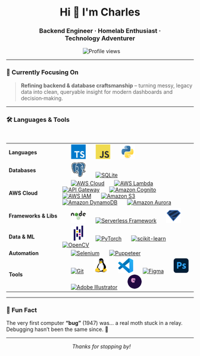 <!-- README updated April 2025 -->

<h1 align="center">Hi 👋 I'm Charles</h1>
<h3 align="center">Backend Engineer · Homelab Enthusiast · Technology Adventurer</h3>

<p align="center">
  <img src="https://komarev.com/ghpvc/?username=softbaguette&label=Profile+views&color=0e75b6&style=flat" alt="Profile views"/>
</p>

---

### 🚀 Currently Focusing On
> **Refining backend & database craftsmanship** – turning messy, legacy data into clean, queryable insight for modern dashboards and decision‑making.

---

### 🛠️ Languages & Tools
<table>
  <tr>
    <td><strong>Languages</strong></td>
    <td>
      <a href="https://www.typescriptlang.org" target="_blank"><img src="https://raw.githubusercontent.com/devicons/devicon/master/icons/typescript/typescript-original.svg" alt="TypeScript" width="40" height="40"/></a>
      <a href="https://developer.mozilla.org/en-US/docs/Web/JavaScript" target="_blank"><img src="https://raw.githubusercontent.com/devicons/devicon/master/icons/javascript/javascript-original.svg" alt="JavaScript" width="40" height="40"/></a>
      <a href="https://www.python.org" target="_blank"><img src="https://raw.githubusercontent.com/devicons/devicon/master/icons/python/python-original.svg" alt="Python" width="40" height="40"/></a>
    </td>
  </tr>
  <tr>
    <td><strong>Databases</strong></td>
    <td>
      <a href="https://www.postgresql.org" target="_blank"><img src="https://raw.githubusercontent.com/devicons/devicon/master/icons/postgresql/postgresql-original.svg" alt="PostgreSQL" width="40" height="40"/></a>
      <a href="https://www.sqlite.org" target="_blank"><img src="https://www.vectorlogo.zone/logos/sqlite/sqlite-icon.svg" alt="SQLite" width="40" height="40"/></a>
    </td>
  </tr>
  <tr>
    <td><strong>AWS Cloud</strong></td>
    <td>
      <a href="https://aws.amazon.com/cloudwatch" target="_blank"><img src="https://d3rntkvtaky37j.cloudfront.net/icon/8f57ebd825a828e205b2dde223ba17e4-6af63a22dc297f8041286760ee8cd2c9.svg" alt="AWS Cloud" width="40" height="40"/></a>
      <a href="https://aws.amazon.com/lambda" target="_blank"><img src="https://d3rntkvtaky37j.cloudfront.net/icon/945f3fc449518a73b9f5f32868db466c-926961f91b072604c42b7f39ce2eaf1c.svg" alt="AWS Lambda" width="40" height="40"/></a>
      <a href="https://aws.amazon.com/api-gateway" target="_blank"><img src="https://d3rntkvtaky37j.cloudfront.net/icon/fb0cde6228b21d89ec222b45efec54e7-0856e92285f4e7ed254b2588d1fe1829.svg" alt="API Gateway" width="40" height="40"/></a>
      <a href="https://aws.amazon.com/cognito" target="_blank"><img src="https://d2eezf66cfmyv.cloudfront.net/icon/7c8353710f9831898e50921c0879977a-393ba9c98bdcec2ebfd74a7cbac07d88.svg" alt="Amazon Cognito" width="40" height="40"/></a>
      <a href="https://aws.amazon.com/iam" target="_blank"><img src="https://d3rntkvtaky37j.cloudfront.net/icon/0ebc580ae6450fce8762fad1bff32e7b-0841c1f0e7c5788b88d07a7dbcaceb6e.svg" alt="AWS IAM" width="40" height="40"/></a>
      <a href="https://aws.amazon.com/s3" target="_blank"><img src="https://d3rntkvtaky37j.cloudfront.net/icon/c0828e0381730befd1f7a025057c74fb-43acc0496e64afba82dbc9ab774dc622.svg" alt="Amazon S3" width="40" height="40"/></a>
      <a href="https://aws.amazon.com/dynamodb" target="_blank"><img src="https://d3rntkvtaky37j.cloudfront.net/icon/6f419a45e63123b4c16bd679549610f6-87862c68693445999110bbd6a467ce88.svg" alt="Amazon DynamoDB" width="40" height="40"/></a>
      <a href="https://aws.amazon.com/rds/aurora" target="_blank"><img src="https://d2eezf66cfmyv.cloudfront.net/icon/1d374ed2a6bcf601d7bfd4fc3dfd3b5d-c9f69416d978016b3191175f35e59226.svg" alt="Amazon Aurora" width="40" height="40"/></a>
    </td>
  </tr>
  <tr>
    <td><strong>Frameworks & Libs</strong></td>
    <td>
      <a href="https://nodejs.org" target="_blank"><img src="https://raw.githubusercontent.com/devicons/devicon/master/icons/nodejs/nodejs-original-wordmark.svg" alt="Node.js" width="40" height="40"/></a>
      <a href="https://www.serverless.com" target="_blank"><img src="https://raw.githubusercontent.com/gilbarbara/logos/main/logos/serverless.svg" alt="Serverless Framework" width="40" height="40"/></a>
      <a href="https://zod.dev/" target="_blank"><img src="https://raw.githubusercontent.com/colinhacks/zod/master/logo.svg" alt="Zod" width="40" height="40"/></a>
    </td>
  </tr>
  <tr>
    <td><strong>Data & ML</strong></td>
    <td>
      <a href="https://pandas.pydata.org" target="_blank"><img src="https://raw.githubusercontent.com/devicons/devicon/master/icons/pandas/pandas-original.svg" alt="Pandas" width="40" height="40"/></a>
      <a href="https://pytorch.org" target="_blank"><img src="https://www.vectorlogo.zone/logos/pytorch/pytorch-icon.svg" alt="PyTorch" width="40" height="40"/></a>
      <a href="https://scikit-learn.org" target="_blank"><img src="https://upload.wikimedia.org/wikipedia/commons/0/05/Scikit_learn_logo_small.svg" alt="scikit-learn" width="40" height="40"/></a>
      <a href="https://opencv.org" target="_blank"><img src="https://www.vectorlogo.zone/logos/opencv/opencv-icon.svg" alt="OpenCV" width="40" height="40"/></a>
    </td>
  </tr>
  <tr>
    <td><strong>Automation</strong></td>
    <td>
      <a href="https://www.selenium.dev" target="_blank"><img src="https://raw.githubusercontent.com/detain/svg-logos/780f25886640cef088af994181646db2f6b1a3f8/svg/selenium-logo.svg" alt="Selenium" width="40" height="40"/></a>
      <a href="https://pptr.dev" target="_blank"><img src="https://www.vectorlogo.zone/logos/pptrdev/pptrdev-official.svg" alt="Puppeteer" width="40" height="40"/></a>
    </td>
  </tr>
  <tr>
    <td><strong>Tools</strong></td>
    <td>
      <a href="https://git-scm.com" target="_blank"><img src="https://www.vectorlogo.zone/logos/git-scm/git-scm-icon.svg" alt="Git" width="40" height="40"/></a>
      <a href="https://www.linux.org" target="_blank"><img src="https://raw.githubusercontent.com/devicons/devicon/master/icons/linux/linux-original.svg" alt="Linux" width="40" height="40"/></a>
      <a href="https://code.visualstudio.com" target="_blank"><img src="https://raw.githubusercontent.com/devicons/devicon/master/icons/vscode/vscode-original.svg" alt="VS Code" width="40" height="40"/></a>
      <a href="https://figma.com" target="_blank"><img src="https://www.vectorlogo.zone/logos/figma/figma-icon.svg" alt="Figma" width="40" height="40"/></a>
      <a href="https://www.adobe.com/products/photoshop.html" target="_blank"><img src="https://raw.githubusercontent.com/devicons/devicon/master/icons/photoshop/photoshop-original.svg" alt="Adobe Photoshop" width="40" height="40"/></a>
      <a href="https://www.adobe.com/products/illustrator.html" target="_blank"><img src="https://www.vectorlogo.zone/logos/adobe_illustrator/adobe_illustrator-icon.svg" alt="Adobe Illustrator" width="40" height="40"/></a>
      <a href="https://www.adobe.com/products/aftereffects.html" target="_blank"><img src="https://raw.githubusercontent.com/devicons/devicon/master/icons/aftereffects/aftereffects-original.svg" alt="Adobe After Effects" width="40" height="40"/></a>
    </td>
  </tr>
</table>

---

### 🎉 Fun Fact
The very first computer **“bug”** (1947) was… a real moth stuck in a relay. Debugging hasn’t been the same since. 🦋

---

<div align="center">
  <i>Thanks for stopping by!</i>
</div>
